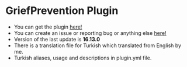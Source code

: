 # GriefPrevention Plugin

- You can get the plugin <a href="https://www.spigotmc.org/resources/griefprevention.1884/">here!</a>
- You can create an issue or reporting bug or anything else <a href="https://github.com/TechFortress/GriefPrevention/">here!</a>
- Version of the last update is <b>16.13.0</b>
- There is a translation file for Turkish which translated from English by me.
- Turkish aliases, usage and descriptions in plugin.yml file.
